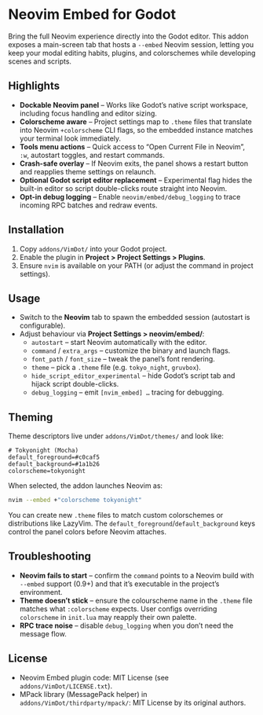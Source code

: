 # Neovim Embed for Godot

Bring the full Neovim experience directly into the Godot editor. This addon exposes a main-screen tab that hosts a `--embed` Neovim session, letting you keep your modal editing habits, plugins, and colorschemes while developing scenes and scripts.

## Highlights

- **Dockable Neovim panel** – Works like Godot’s native script workspace, including focus handling and editor sizing.
- **Colorscheme aware** – Project settings map to `.theme` files that translate into Neovim `+colorscheme` CLI flags, so the embedded instance matches your terminal look immediately.
- **Tools menu actions** – Quick access to “Open Current File in Neovim”, `:w`, autostart toggles, and restart commands.
- **Crash-safe overlay** – If Neovim exits, the panel shows a restart button and reapplies theme settings on relaunch.
- **Optional Godot script editor replacement** – Experimental flag hides the built-in editor so script double-clicks route straight into Neovim.
- **Opt-in debug logging** – Enable `neovim/embed/debug_logging` to trace incoming RPC batches and redraw events.

## Installation

1. Copy `addons/VimDot/` into your Godot project.
2. Enable the plugin in **Project > Project Settings > Plugins**.
3. Ensure `nvim` is available on your PATH (or adjust the command in project settings).

## Usage

- Switch to the **Neovim** tab to spawn the embedded session (autostart is configurable).
- Adjust behaviour via **Project Settings > neovim/embed/**:
  - `autostart` – start Neovim automatically with the editor.
  - `command` / `extra_args` – customize the binary and launch flags.
  - `font_path` / `font_size` – tweak the panel’s font rendering.
  - `theme` – pick a `.theme` file (e.g. `tokyo_night`, `gruvbox`).
  - `hide_script_editor_experimental` – hide Godot’s script tab and hijack script double-clicks.
  - `debug_logging` – emit `[nvim_embed] …` tracing for debugging.

## Theming

Theme descriptors live under `addons/VimDot/themes/` and look like:

```
# Tokyonight (Mocha)
default_foreground=#c0caf5
default_background=#1a1b26
colorscheme=tokyonight
```

When selected, the addon launches Neovim as:

```sh
nvim --embed +"colorscheme tokyonight"
```

You can create new `.theme` files to match custom colorschemes or distributions like LazyVim. The `default_foreground`/`default_background` keys control the panel colors before Neovim attaches.

## Troubleshooting

- **Neovim fails to start** – confirm the `command` points to a Neovim build with `--embed` support (0.9+) and that it’s executable in the project’s environment.
- **Theme doesn’t stick** – ensure the colourscheme name in the `.theme` file matches what `:colorscheme` expects. User configs overriding `colorscheme` in `init.lua` may reapply their own palette.
- **RPC trace noise** – disable `debug_logging` when you don’t need the message flow.

## License

- Neovim Embed plugin code: MIT License (see `addons/VimDot/LICENSE.txt`).
- MPack library (MessagePack helper) in `addons/VimDot/thirdparty/mpack/`: MIT License by its original authors.
